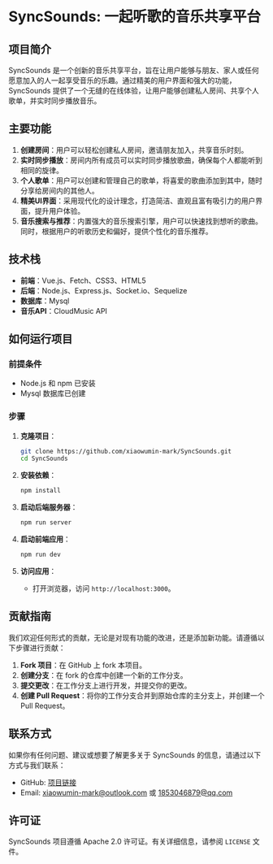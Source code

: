 # SyncSounds: 一起听歌的音乐共享平台

## 项目简介

SyncSounds 是一个创新的音乐共享平台，旨在让用户能够与朋友、家人或任何愿意加入的人一起享受音乐的乐趣。通过精美的用户界面和强大的功能，SyncSounds 提供了一个无缝的在线体验，让用户能够创建私人房间、共享个人歌单，并实时同步播放音乐。

## 主要功能

1. **创建房间**：用户可以轻松创建私人房间，邀请朋友加入，共享音乐时刻。
2. **实时同步播放**：房间内所有成员可以实时同步播放歌曲，确保每个人都能听到相同的旋律。
3. **个人歌单**：用户可以创建和管理自己的歌单，将喜爱的歌曲添加到其中，随时分享给房间内的其他人。
4. **精美UI界面**：采用现代化的设计理念，打造简洁、直观且富有吸引力的用户界面，提升用户体验。
5. **音乐搜索与推荐**：内置强大的音乐搜索引擎，用户可以快速找到想听的歌曲。同时，根据用户的听歌历史和偏好，提供个性化的音乐推荐。

## 技术栈

- **前端**：Vue.js、Fetch、CSS3、HTML5
- **后端**：Node.js、Express.js、Socket.io、Sequelize
- **数据库**：Mysql
- **音乐API**：CloudMusic API

## 如何运行项目

### 前提条件

- Node.js 和 npm 已安装
- Mysql 数据库已创建

### 步骤

1. **克隆项目**：
   ```bash
   git clone https://github.com/xiaowumin-mark/SyncSounds.git
   cd SyncSounds
   ```

2. **安装依赖**：
   ```bash
   npm install
   ```

3. **启动后端服务器**：
   ```bash
   npm run server
   ```

4. **启动前端应用**：
   ```bash
   npm run dev
   ```

5. **访问应用**：
   - 打开浏览器，访问 `http://localhost:3000`。

## 贡献指南

我们欢迎任何形式的贡献，无论是对现有功能的改进，还是添加新功能。请遵循以下步骤进行贡献：

1. **Fork 项目**：在 GitHub 上 fork 本项目。
2. **创建分支**：在 fork 的仓库中创建一个新的工作分支。
3. **提交更改**：在工作分支上进行开发，并提交你的更改。
4. **创建 Pull Request**：将你的工作分支合并到原始仓库的主分支上，并创建一个 Pull Request。

## 联系方式

如果你有任何问题、建议或想要了解更多关于 SyncSounds 的信息，请通过以下方式与我们联系：

- GitHub: [项目链接](https://github.com/xiaowumin-mark/SyncSounds)
- Email: xiaowumin-mark@outlook.com 或 1853046879@qq.com

## 许可证

SyncSounds 项目遵循 Apache 2.0 许可证。有关详细信息，请参阅 `LICENSE` 文件。
